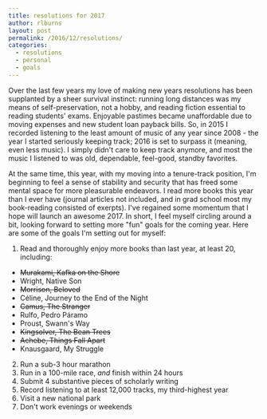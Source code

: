 ```yaml
---
title: resolutions for 2017
author: rlburns
layout: post
permalink: /2016/12/resolutions/
categories:
  - resolutions
  - personal
  - goals
---
```


Over the last few years my love of making new years resolutions has been supplanted by a sheer survival instinct: running long distances was my means of self-preservation, not a hobby, and reading fiction essential to reading students' exams. Enjoyable pastimes became unaffordable due to moving expenses and new student loan payback bills. So, in 2015 I recorded listening to the least amount of music of any year since 2008 - the year I started seriously keeping track; 2016 is set to surpass it (meaning, even less music). I simply didn't care to keep track anymore, and most the music I listened to was old, dependable, feel-good, standby favorites.

At the same time, this year, with my moving into a tenure-track position, I'm beginning to feel a sense of stability and security that has freed some mental space for more pleasurable endeavors. I read more books this year than I ever have (journal articles not included, and in grad school most my book-reading consisted of exerpts). I've regained some momentum that I hope will launch an awesome 2017. In short, I feel myself circling around a bit, looking forward to setting more "fun" goals for the coming year. Here are some of the goals I'm setting out for myself:

1. Read and thoroughly enjoy more books than last year, at least 20, including:
  - ~~Murakami, Kafka on the Shore~~  
  - Wright, Native Son  
  - ~~Morrison, Beloved~~  
  - Céline, Journey to the End of the Night  
  - ~~Camus, The Stranger~~  
  - Rulfo, Pedro Páramo  
  - Proust, Swann's Way  
  - ~~Kingsolver, The Bean Trees~~  
  - ~~Achebe, Things Fall Apart~~  
  - Knausgaard, My Struggle  
2. Run a sub-3 hour marathon
3. Run in a 100-mile race, *and* finish within 24 hours
4. Submit 4 substantive pieces of scholarly writing
5. Record listening to at least 12,000 tracks, my third-highest year
6. Visit a new national park 
7. Don't work evenings or weekends